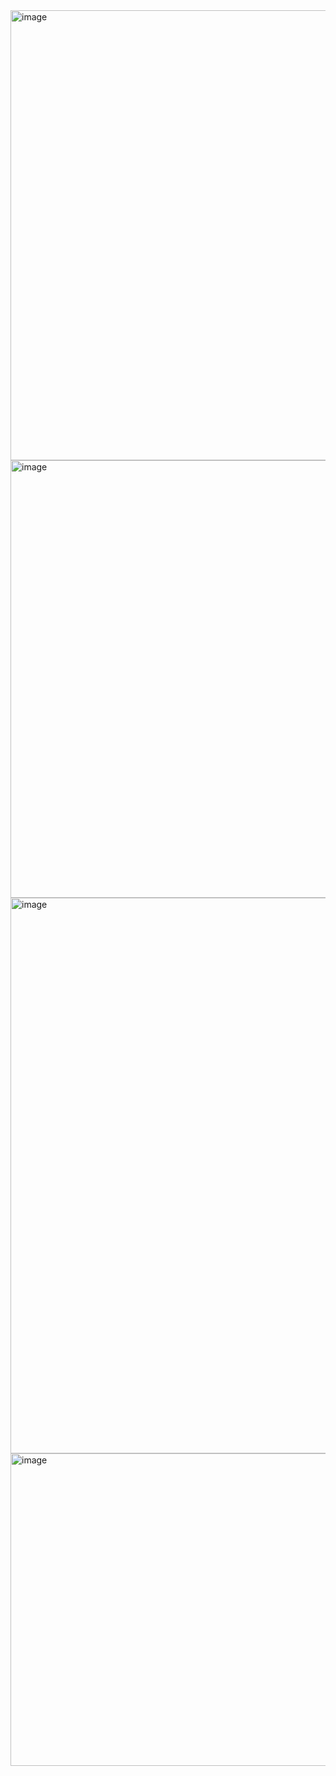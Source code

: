 

<img width="1212" height="720" alt="image" src="https://github.com/user-attachments/assets/933daa73-6c69-496e-9dcf-55f2a9b2fabb" />

<img width="900" height="700" alt="image" src="https://github.com/user-attachments/assets/c567e3b7-5130-486e-83b2-3fb89e0bb57d" />

<img width="700" height="889" alt="image" src="https://github.com/user-attachments/assets/6f87bf85-d166-489a-b9be-a64ae18a5884" />

<img width="700" height="500" alt="image" src="https://github.com/user-attachments/assets/353961e0-c229-4a7f-94d0-d533275b3ece" />
